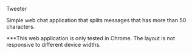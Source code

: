 Tweeter

Simple web chat application that splits messages that has more than 50 characters.
 
***This web application is only tested in Chrome. The layout is not responsive to different device widths.

